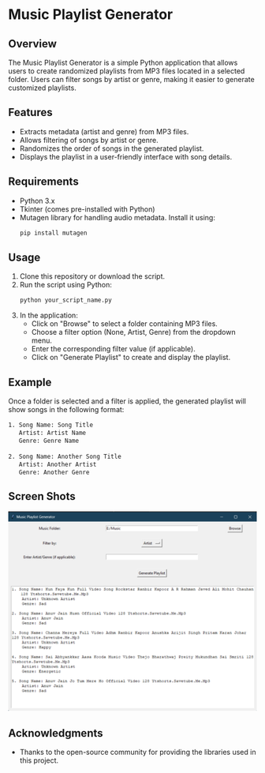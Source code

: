 # Music Playlist Generator

## Overview
The Music Playlist Generator is a simple Python application that allows users to create randomized playlists from MP3 files located in a selected folder. Users can filter songs by artist or genre, making it easier to generate customized playlists.

## Features
- Extracts metadata (artist and genre) from MP3 files.
- Allows filtering of songs by artist or genre.
- Randomizes the order of songs in the generated playlist.
- Displays the playlist in a user-friendly interface with song details.

## Requirements
- Python 3.x
- Tkinter (comes pre-installed with Python)
- Mutagen library for handling audio metadata. Install it using:
  ```bash
  pip install mutagen
  ```

## Usage
1. Clone this repository or download the script.
2. Run the script using Python:
   ```bash
   python your_script_name.py
   ```
3. In the application:
   - Click on "Browse" to select a folder containing MP3 files.
   - Choose a filter option (None, Artist, Genre) from the dropdown menu.
   - Enter the corresponding filter value (if applicable).
   - Click on "Generate Playlist" to create and display the playlist.

## Example
Once a folder is selected and a filter is applied, the generated playlist will show songs in the following format:
```
1. Song Name: Song Title
   Artist: Artist Name
   Genre: Genre Name

2. Song Name: Another Song Title
   Artist: Another Artist
   Genre: Another Genre
```
## Screen Shots

![App](./image.png)

## Acknowledgments
- Thanks to the open-source community for providing the libraries used in this project.
```

